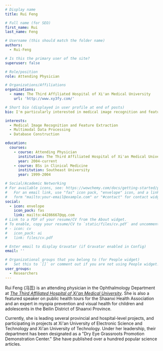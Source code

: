 ```yaml
---
# Display name
title: Rui Feng

# Full name (for SEO)
first_name: Rui
last_name: Feng

# Username (this should match the folder name)
authors:
  - Rui-Feng

# Is this the primary user of the site?
superuser: false

# Role/position
role: Attending Physician

# Organizations/Affiliations
organizations:
  - name: The Third Affiliated Hospital of Xi'an Medical University
    url: 'http://www.xy3fy.com/'

# Short bio (displayed in user profile at end of posts)
bio: I'm particularly interested in medical image recognition and feature extraction. I'm also drawn to the intricacies of multimodal data processing and the essential task of database construction.

interests:
  - Medical Image Recognition and Feature Extraction
  - Multimodal Data Processing
  - Database Construction

education:
  courses:
    - course: Attending Physician
      institution: The Third Affiliated Hospital of Xi'an Medical University
      year: 2004-current
    - course: BSs in Clinical Medicine
      institution: Southeast University
      year: 1999-2004

# Social/Academic Networking
# For available icons, see: https://wowchemy.com/docs/getting-started/page-builder/#icons
#   For an email link, use "fas" icon pack, "envelope" icon, and a link in the
#   form "mailto:your-email@example.com" or "#contact" for contact widget.
social:
  - icon: envelope
    icon_pack: fas
    link: mailto:44286667@qq.com 
# Link to a PDF of your resume/CV from the About widget.
# To enable, copy your resume/CV to `static/files/cv.pdf` and uncomment the lines below.
# - icon: cv
#   icon_pack: ai
#   link: files/cv.pdf

# Enter email to display Gravatar (if Gravatar enabled in Config)
email: ''

# Organizational groups that you belong to (for People widget)
#   Set this to `[]` or comment out if you are not using People widget.
user_groups:
  - Researchers
---
```


Rui Feng (冯蕊) is an attending physician in the Ophthalmology Department at [*The Third Affiliated Hospital of Xi'an Medical University*](http://www.xy3fy.com/). She is also a featured speaker on public health tours for the Shaanxi Health Association and an expert in myopia prevention and visual health for children and adolescents in the Beilin District of Shaanxi Province.

Currently, she is leading several provincial and hospital-level projects, and participating in projects at Xi'an University of Electronic Science and Technology and Xi'an University of Technology. Under her leadership, their department has been designated as a "Dry Eye Grassroots Promotion Demonstration Center." She have published over a hundred popular science articles.
